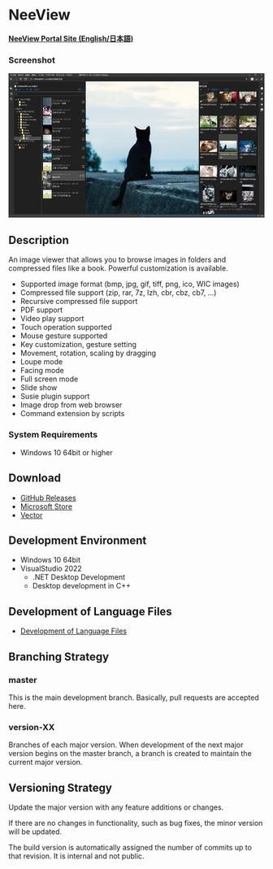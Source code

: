 #  NeeView

**[NeeView Portal Site (English/日本語)](https://neelabo.github.io/NeeView)**

### Screenshot
![Screenshot](docs/assets/images/neeview39.jpg)

## Description

An image viewer that allows you to browse images in folders and compressed files like a book.
Powerful customization is available.

- Supported image format (bmp, jpg, gif, tiff, png, ico, WIC images)
- Compressed file support (zip, rar, 7z, lzh, cbr, cbz, cb7, ...)
- Recursive compressed file support
- PDF support
- Video play support
- Touch operation supported
- Mouse gesture supported
- Key customization, gesture setting
- Movement, rotation, scaling by dragging
- Loupe mode
- Facing mode
- Full screen mode
- Slide show
- Susie plugin support
- Image drop from web browser
- Command extension by scripts

### System Requirements

* Windows 10 64bit or higher

## Download

- [GitHub Releases](https://github.com/neelabo/NeeView/releases)
- [Microsoft Store](https://www.microsoft.com/store/apps/9p24z53hc1jr)
- [Vector](https://www.vector.co.jp/soft/winnt/art/se512262.html)

## Development Environment

* Windows 10 64bit
* VisualStudio 2022
    -  .NET Desktop Development
    - Desktop development in C++

## Development of Language Files

- [Development of Language Files](NeeView/Languages)

## Branching Strategy

### master

This is the main development branch. Basically, pull requests are accepted here.

### version-XX

Branches of each major version.
When development of the next major version begins on the master branch, a branch is created to maintain the current major version.

## Versioning Strategy

Update the major version with any feature additions or changes.

If there are no changes in functionality, such as bug fixes, the minor version will be updated.

The build version is automatically assigned the number of commits up to that revision. It is internal and not public.
